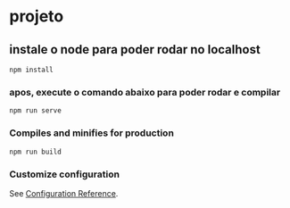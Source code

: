 # projeto

## instale o node para poder rodar no localhost
```
npm install
```

### apos, execute o comando abaixo para poder rodar e compilar 
```
npm run serve
```

### Compiles and minifies for production
```
npm run build
```

### Customize configuration
See [Configuration Reference](https://cli.vuejs.org/config/).

